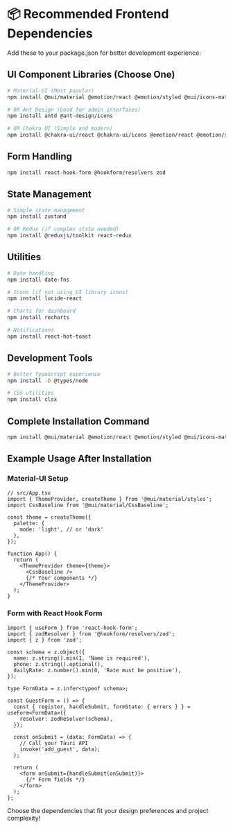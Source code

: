 # 📦 Recommended Frontend Dependencies

Add these to your package.json for better development experience:

## UI Component Libraries (Choose One)
```bash
# Material-UI (Most popular)
npm install @mui/material @emotion/react @emotion/styled @mui/icons-material

# OR Ant Design (Good for admin interfaces)
npm install antd @ant-design/icons

# OR Chakra UI (Simple and modern)
npm install @chakra-ui/react @chakra-ui/icons @emotion/react @emotion/styled framer-motion
```

## Form Handling
```bash
npm install react-hook-form @hookform/resolvers zod
```

## State Management
```bash
# Simple state management
npm install zustand

# OR Redux (if complex state needed)
npm install @reduxjs/toolkit react-redux
```

## Utilities
```bash
# Date handling
npm install date-fns

# Icons (if not using UI library icons)
npm install lucide-react

# Charts for dashboard
npm install recharts

# Notifications
npm install react-hot-toast
```

## Development Tools
```bash
# Better TypeScript experience
npm install -D @types/node

# CSS utilities
npm install clsx
```

## Complete Installation Command
```bash
npm install @mui/material @emotion/react @emotion/styled @mui/icons-material react-hook-form @hookform/resolvers zod zustand date-fns recharts react-hot-toast clsx
```

## Example Usage After Installation

### Material-UI Setup
```tsx
// src/App.tsx
import { ThemeProvider, createTheme } from '@mui/material/styles';
import CssBaseline from '@mui/material/CssBaseline';

const theme = createTheme({
  palette: {
    mode: 'light', // or 'dark'
  },
});

function App() {
  return (
    <ThemeProvider theme={theme}>
      <CssBaseline />
      {/* Your components */}
    </ThemeProvider>
  );
}
```

### Form with React Hook Form
```tsx
import { useForm } from 'react-hook-form';
import { zodResolver } from '@hookform/resolvers/zod';
import { z } from 'zod';

const schema = z.object({
  name: z.string().min(1, 'Name is required'),
  phone: z.string().optional(),
  dailyRate: z.number().min(0, 'Rate must be positive'),
});

type FormData = z.infer<typeof schema>;

const GuestForm = () => {
  const { register, handleSubmit, formState: { errors } } = useForm<FormData>({
    resolver: zodResolver(schema),
  });

  const onSubmit = (data: FormData) => {
    // Call your Tauri API
    invoke('add_guest', data);
  };

  return (
    <form onSubmit={handleSubmit(onSubmit)}>
      {/* Form fields */}
    </form>
  );
};
```

Choose the dependencies that fit your design preferences and project complexity!
